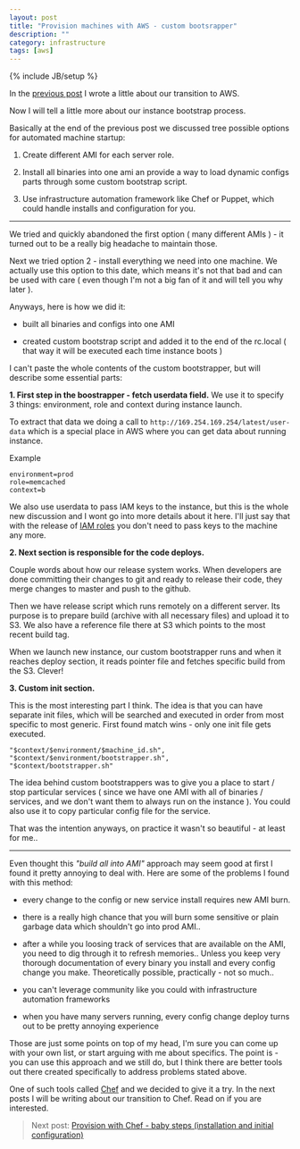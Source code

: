 ```yaml
---
layout: post
title: "Provision machines with AWS - custom bootsrapper"
description: ""
category: infrastructure
tags: [aws]
---
```

{% include JB/setup %}

In the [previous post](/infrastructure/2013/06/28/history-of-infrastructure-state-at-fastcompany/) I wrote a little about our transition to AWS.

Now I will tell a little more about our instance bootstrap process.

Basically at the end of the previous post we discussed tree possible options for automated machine startup:

1. Create different AMI for each server role.

2. Install all binaries into one ami an provide a way to load dynamic configs parts through some custom bootstrap script.

3. Use infrastructure automation framework like Chef or Puppet, which could handle installs and configuration for you.

---

We tried and quickly abandoned the first option ( many different AMIs ) - it turned out to be a really big headache to maintain those.

Next we tried option 2 - install everything we need into one machine. We actually use this option to this date, which means it's not that bad and can be used with care ( even though I'm not a big fan of it and will tell you why later ).

Anyways, here is how we did it:

* built all binaries and configs into one AMI

* created custom bootstrap script and added it to the end of the rc.local ( that way it will be executed each time instance boots )

I can't paste the whole contents of the custom bootstrapper, but will describe some essential parts:

**1. First step in the boostrapper - fetch userdata field.** We use it to specify 3 things: environment, role and context during instance launch. 

To extract that data we doing a call to `http://169.254.169.254/latest/user-data` which is a special place in AWS where you can get data about running instance.

Example

```
environment=prod
role=memcached
context=b
```

We also use userdata to pass IAM keys to the instance, but this is the whole new discussion and I wont go into more details about it here. I'll just say that with the release of [IAM roles](http://aws.amazon.com/about-aws/whats-new/2012/06/11/Announcing-IAM-Roles-for-EC2-instances/) you don't need to pass keys to the machine any more.

**2. Next section is responsible for the code deploys.**

Couple words about how our release system works. When developers are done committing their changes to git and ready to release their code, they merge changes to master and push to the github. 

Then we have release script which runs remotely on a different server. Its purpose is to prepare build (archive with all necessary files) and upload it to S3. We also have a reference file there at S3 which points to the most recent build tag.

When we launch new instance, our custom bootstrapper runs and when it reaches deploy section, it reads pointer file and fetches specific build from the S3. Clever! 

**3. Custom init section.**

This is the most interesting part I think. The idea is that you can have separate init files, which will be searched and executed in order from most specific to most generic. First found match wins - only one init file gets executed.

```
"$context/$environment/$machine_id.sh",
"$context/$environment/bootstrapper.sh",
"$context/bootstrapper.sh"
```

The idea behind custom bootstrappers was to give you a place to start / stop particular services ( since we have one AMI with all of binaries / services, and we don't want them to always run on the instance ). You could also use it to copy particular config file for the service. 

That was the intention anyways, on practice it wasn't so beautiful - at least for me..

---

Even thought this *"build all into AMI"* approach may seem good at first I found it pretty annoying to deal with. Here are some of the problems I found with this method:

* every change to the config or new service install requires new AMI burn. 

* there is a really high chance that you will burn some sensitive or plain garbage data which shouldn't go into prod AMI..

* after a while you loosing track of services that are available on the AMI, you need to dig through it to refresh memories.. Unless you keep very thorough documentation of every binary you install and every config change you make. Theoretically possible, practically - not so much..

* you can't leverage community like you could with infrastructure automation frameworks

* when you have many servers running, every config change deploy turns out to be pretty annoying experience

Those are just some points on top of my head, I'm sure you can come up with your own list, or start arguing with me about specifics. The point is - you can use this approach and we still do, but I think there are better tools out there created specifically to address problems stated above.

One of such tools called [Chef](http://www.opscode.com/chef/) and we decided to give it a try. In the next posts I will be writing about our transition to Chef. Read on if you are interested.

> Next post: [Provision with Chef - baby steps (installation and initial configuration)](/infrastructure/2013/07/17/provision-with-chef---baby-steps/)
